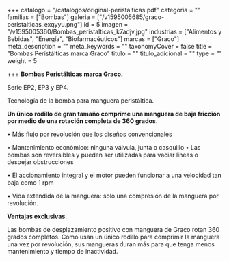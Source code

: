 +++
catalogo = "/catalogos/original-peristalticas.pdf"
categoria = ""
familias = ["Bombas"]
galeria = ["/v1595005685/graco-peristalticas_exqyyu.png"]
id = 5
imagen = "/v1595005360/Bombas_peristalticas_k7adjv.jpg"
industrias = ["Alimentos y Bebidas", "Energía", "Biofarmacéuticos"]
marcas = ["Graco"]
meta_description = ""
meta_keywords = ""
taxonomyCover = false
title = "Bombas Peristálticas marca Graco"
titulo = ""
titulo_adicional = ""
type = ""
weight = 5

+++
**Bombas Peristálticas marca Graco.**

 Serie EP2, EP3 y EP4.

Tecnología de la bomba para manguera peristáltica.

**Un único rodillo de gran tamaño comprime una manguera de baja fricción por medio de una rotación completa de 360 grados.**

• Más flujo por revolución que los diseños convencionales 

• Mantenimiento económico: ninguna válvula, junta o casquillo • Las bombas son reversibles y pueden ser utilizadas para vaciar líneas o despejar obstrucciones 

• El accionamiento integral y el motor pueden funcionar a una velocidad tan baja como 1 rpm 

• Vida extendida de la manguera: solo una compresión de la manguera por revolución.

**Ventajas exclusivas.**

Las bombas de desplazamiento positivo con manguera de Graco rotan 360 grados completos. Como usan un único rodillo para comprimir la manguera una vez por revolución, sus mangueras duran más para que tenga menos mantenimiento y tiempo de inactividad.